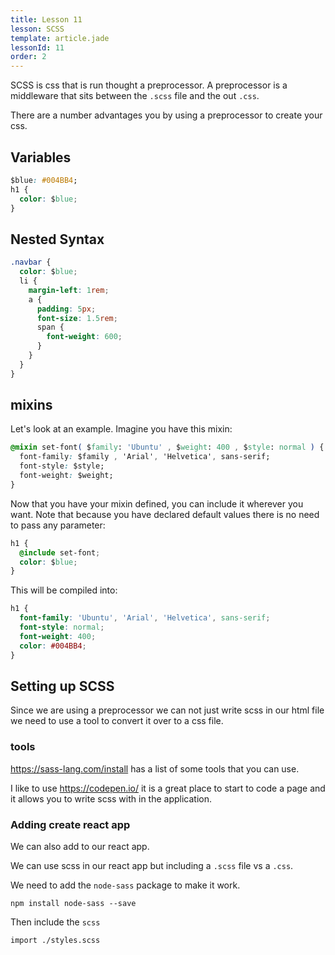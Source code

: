 ```yaml
---
title: Lesson 11
lesson: SCSS
template: article.jade
lessonId: 11
order: 2
---
```


SCSS is css that is run thought a preprocessor.  A preprocessor is a middleware that sits between the `.scss` file and the out `.css`.

There are a number advantages you by using a preprocessor to create your css.

## Variables

```css
$blue: #004BB4;
h1 {
  color: $blue;
}
```

## Nested Syntax

```css
.navbar {
  color: $blue;
  li {
    margin-left: 1rem;
    a {
      padding: 5px;
      font-size: 1.5rem;
      span {
        font-weight: 600;
      }
    }
  }
}
```

## mixins

Let's look at an example. Imagine you have this mixin:
```css
@mixin set-font( $family: 'Ubuntu' , $weight: 400 , $style: normal ) {
  font-family: $family , 'Arial', 'Helvetica', sans-serif;
  font-style: $style;
  font-weight: $weight;
}
```
Now that you have your mixin defined, you can include it wherever you want. Note that because you have declared default values there is no need to pass any parameter:
```css
h1 {
  @include set-font;
  color: $blue;
}
```
This will be compiled into:
```css
h1 {
  font-family: 'Ubuntu', 'Arial', 'Helvetica', sans-serif;
  font-style: normal;
  font-weight: 400;
  color: #004BB4;
}
```

## Setting up SCSS

Since we are using a preprocessor we can not just write scss in our html file we need to use a tool to convert it over to a css file.

### tools

https://sass-lang.com/install has a list of some tools that you can use.

I like to use https://codepen.io/ it is a great place to start to code a page and it allows you to write scss with in the application.

### Adding create react app

We can also add to our react app.

We can use scss in our react app but including a `.scss` file vs a `.css`.

We need to add the `node-sass` package to make it work.

`npm install node-sass --save`

Then include the `scss`

`import ./styles.scss`

